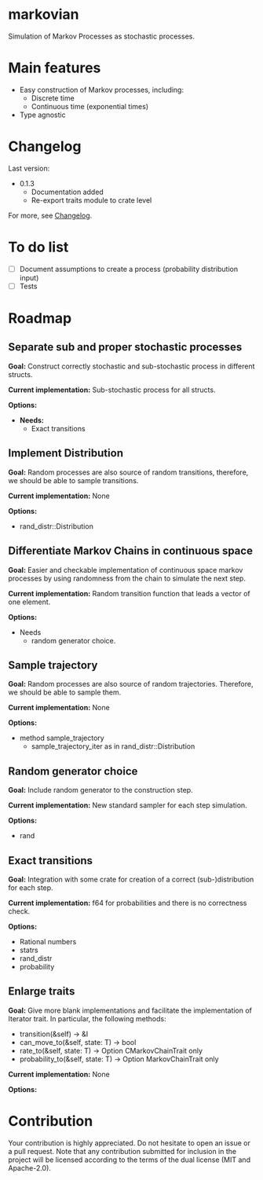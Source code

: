 # markovian
Simulation of Markov Processes as stochastic processes.

# Main features

- Easy construction of Markov processes, including:
  - Discrete time
  - Continuous time (exponential times)
- Type agnostic

# Changelog

Last version:

- 0.1.3
  - Documentation added
  - Re-export traits module to crate level

For more, see [Changelog](https://github.com/rasa200/markovian/blob/master/Changelog.md).

# To do list

- [ ] Document assumptions to create a process (probability distribution input)
- [ ] Tests

# Roadmap

## Separate sub and proper stochastic processes

**Goal:** Construct correctly stochastic and sub-stochastic process in different structs.

**Current implementation:** Sub-stochastic process for all structs.

**Options:**

- **Needs:** 
  - Exact transitions

## Implement Distribution

**Goal:** Random processes are also source of random transitions, therefore, we should be able to sample transitions. 

**Current implementation:** None

**Options:**

- rand_distr::Distribution 

## Differentiate Markov Chains in continuous space

**Goal:** Easier and checkable implementation of continuous space markov processes by using randomness from the chain to simulate the next step.

**Current implementation:** Random transition function that leads a vector of one element.

**Options:**

- Needs
  - random generator choice. 

## Sample trajectory

**Goal:** Random processes are also source of random trajectories. Therefore, we should be able to sample them.

**Current implementation:** None

**Options:**

- method sample_trajectory
  - sample_trajectory_iter
    as in rand_distr::Distribution

## Random generator choice

**Goal:** Include random generator to the construction step.

**Current implementation:** New standard sampler for each step simulation. 

**Options:**

- rand

## Exact transitions

**Goal:** Integration with some crate for creation of a correct (sub-)distribution for each step. 

**Current implementation:** f64 for probabilities and there is no correctness check. 

**Options:**

- Rational numbers
- statrs
- rand_distr
- probability

## Enlarge traits

**Goal:** Give more blank implementations and facilitate the implementation of Iterator trait. In particular, the following methods:

- transition(&self) -> &I
- can_move_to(&self, state: T) -> bool
- rate_to(&self, state: T) -> Option<f64>
  CMarkovChainTrait only
- probability_to(&self, state: T) -> Option<f64>
  MarkovChainTrait only

**Current implementation:** None

**Options:** 

# Contribution

Your contribution is highly appreciated. Do not hesitate to open an issue or a pull request. Note that any contribution submitted for inclusion in the project will be licensed according to the terms of the dual license (MIT and Apache-2.0).